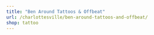 ```yaml
---
title: "Ben Around Tattoos & Offbeat"
url: /charlottesville/ben-around-tattoos-and-offbeat/
shop: tattoo
---
```

